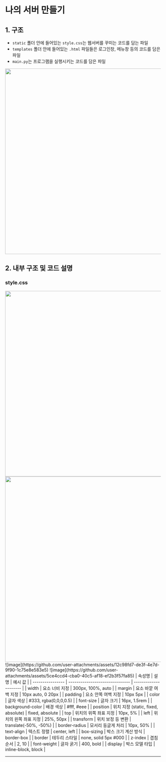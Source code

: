 # 나의 서버 만들기

## 1. 구조
- `static` 폴더 안에 들어있는 `style.css`는 웹서버를 꾸미는 코드를 담는 파일  
- `templates` 폴더 안에 들어있는 `.html` 파일들은 로그인창, 메뉴창 등의 코드를 담은 파일  
- `main.py`는 프로그램을 실행시키는 코드를 담은 파일  

<img src="https://github.com/user-attachments/assets/ba56ab40-54e1-4681-ae96-bb55227fb8c2" width="600" />

## 2. 내부 구조 및 코드 설명

### style.css

<img src="https://github.com/user-attachments/assets/c8c23494-e1cc-4314-8716-4d36e0ed4017" width="600" />  
<img src="https://github.com/user-attachments/assets/c15fae24-dc38-41ba-9bca-6a7948620243" width="600" />
![image](https://github.com/user-attachments/assets/12c98fd7-de3f-4e7d-9f90-1c75e8e583e5)
![image](https://github.com/user-attachments/assets/5ce4ccd4-cba0-40c5-af18-ef2b3f57fa85)
| 속성명              | 설명                              | 예시 값                  |
| ---------------- | ------------------------------- | --------------------- |
| width            | 요소 너비 지정                        | 300px, 100%, auto     |
| margin           | 요소 바깥 여백 지정                     | 10px auto, 0 20px     |
| padding          | 요소 안쪽 여백 지정                     | 10px 5px              |
| color            | 글자 색상                           | #333, rgba(0,0,0,0.5) |
| font-size        | 글자 크기                           | 16px, 1.5rem          |
| background-color | 배경 색상                           | #fff, #eee            |
| position         | 위치 지정 (static, fixed, absolute) | fixed, absolute       |
| top              | 위치의 위쪽 좌표 지정                    | 10px, 5%              |
| left             | 위치의 왼쪽 좌표 지정                    | 25%, 50px             |
| transform        | 위치 보정 등 변환                      | translate(-50%, -50%) |
| border-radius    | 모서리 둥글게 처리                      | 10px, 50%             |
| text-align       | 텍스트 정렬                          | center, left          |
| box-sizing       | 박스 크기 계산 방식                     | border-box            |
| border           | 테두리 스타일                         | none, solid 5px #000  |
| z-index          | 겹침 순서                           | 2, 10                 |
| font-weight      | 글자 굵기                           | 400, bold             |
| display          | 박스 모델 타입                        | inline-block, block   |

---
